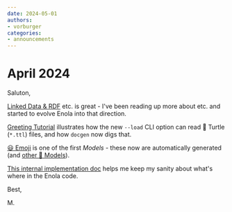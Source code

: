```yaml
---
date: 2024-05-01
authors:
- vorburger
categories:
- announcements
---
```


# April 2024

Saluton,

[Linked Data & RDF](https://www.w3.org/DesignIssues/LinkedData.html) etc. is great - I've been reading up more about  etc. and started to evolve Enola into that direction.

[Greeting Tutorial](../../models/example.org/greeting.md) illustrates how the new `--load` CLI option can read 🐢 Turtle (`*.ttl`) files, and how `docgen` now digs that.

[😃 Emoji](../../models/enola.dev/emoji.md) is one of the first _Models_ - these now are automatically
generated (and [other 🐶 Models](../../models/index.md)).

[This internal implementation doc](../../dev/implementation.md) helps me keep my sanity about what's where in the Enola code.

Best,

M.
